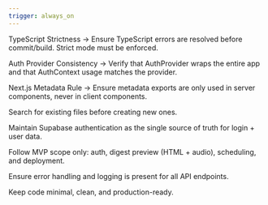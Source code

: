 ```yaml
---
trigger: always_on
---
```


TypeScript Strictness → Ensure TypeScript errors are resolved before commit/build. Strict mode must be enforced.

Auth Provider Consistency → Verify that AuthProvider wraps the entire app and that AuthContext usage matches the provider.

Next.js Metadata Rule → Ensure metadata exports are only used in server components, never in client components.

Search for existing files before creating new ones.

Maintain Supabase authentication as the single source of truth for login + user data.

Follow MVP scope only: auth, digest preview (HTML + audio), scheduling, and deployment.

Ensure error handling and logging is present for all API endpoints.

Keep code minimal, clean, and production-ready.